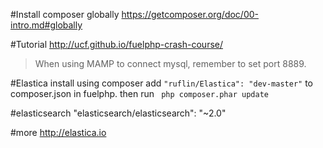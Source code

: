 #Install composer globally
https://getcomposer.org/doc/00-intro.md#globally

#Tutorial
http://ucf.github.io/fuelphp-crash-course/
> When using MAMP to connect mysql, remember to set port 8889.

#Elastica
install using composer
add ```"ruflin/Elastica": "dev-master"``` to composer.json in fuelphp.
then run ``` php composer.phar update```

#elasticsearch
"elasticsearch/elasticsearch": "~2.0"

#more
http://elastica.io